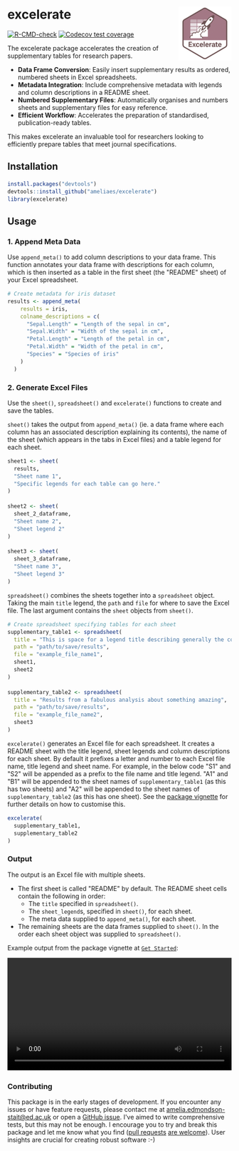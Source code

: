 # excelerate <a href="https://ameliaes.github.io/excelerate/"><img src="man/figures/logo.png" align="right" height="120" alt="excelerate website" /></a>

<!-- badges: start -->
  [![R-CMD-check](https://github.com/AmeliaES/excelerate/actions/workflows/R-CMD-check.yaml/badge.svg)](https://github.com/AmeliaES/excelerate/actions/workflows/R-CMD-check.yaml) [![Codecov test coverage](https://codecov.io/gh/AmeliaES/excelerate/graph/badge.svg)](https://app.codecov.io/gh/AmeliaES/excelerate)
  
<!-- badges: end -->

The excelerate package accelerates the creation of supplementary tables for research papers.

- **Data Frame Conversion**: Easily insert supplementary results as ordered, numbered sheets in Excel spreadsheets.
- **Metadata Integration**: Include comprehensive metadata with legends and column descriptions in a README sheet.
- **Numbered Supplementary Files**: Automatically organises and numbers sheets and supplementary files for easy reference.
- **Efficient Workflow**: Accelerates the preparation of standardised, publication-ready tables.

This makes excelerate an invaluable tool for researchers looking to efficiently prepare tables that meet journal specifications.

## Installation

``` r
install.packages("devtools")
devtools::install_github("ameliaes/excelerate")
library(excelerate)
```

## Usage

### 1. Append Meta Data

Use `append_meta()` to add column descriptions to your data frame. This function annotates your data frame with descriptions for each column, which is then inserted as a table in the first sheet (the "README" sheet) of your Excel spreadsheet.

``` r
# Create metadata for iris dataset
results <- append_meta(
    results = iris,
    colname_descriptions = c(
      "Sepal.Length" = "Length of the sepal in cm",
      "Sepal.Width" = "Width of the sepal in cm",
      "Petal.Length" = "Length of the petal in cm",
      "Petal.Width" = "Width of the petal in cm",
      "Species" = "Species of iris"
    )
  )
```

### 2. Generate Excel Files

Use the `sheet()`, `spreadsheet()` and `excelerate()` functions to create and save the tables.

`sheet()` takes the output from `append_meta()` (ie. a data frame where each column has an associated description explaining its contents), the name of the sheet (which appears in the tabs in Excel files) and a table legend for each sheet.

```r
sheet1 <- sheet(
  results,
  "Sheet name 1",
  "Specific legends for each table can go here."
)

sheet2 <- sheet(
  sheet_2_dataframe,
  "Sheet name 2",
  "Sheet legend 2"
)

sheet3 <- sheet(
  sheet_3_dataframe,
  "Sheet name 3",
  "Sheet legend 3"
)
```

`spreadsheet()` combines the sheets together into a `spreadsheet` object. Taking the main `title` legend, the `path` and `file` for where to save the Excel file. The last argument contains the `sheet` objects from `sheet()`.

``` r
# Create spreadsheet specifying tables for each sheet
supplementary_table1 <- spreadsheet(
  title = "This is space for a legend title describing generally the contents of the file.",
  path = "path/to/save/results",
  file = "example_file_name1",
  sheet1,
  sheet2
)

supplementary_table2 <- spreadsheet(
  title = "Results from a fabulous analysis about something amazing",
  path = "path/to/save/results",
  file = "example_file_name2",
  sheet3
)
```

`excelerate()` generates an Excel file for each spreadsheet. It creates a README sheet with the title legend, sheet legends and column descriptions for each sheet. By default it prefixes a letter and number to each Excel file name, title legend and sheet name. For example, in the below code "S1" and "S2" will be appended as a prefix to the file name and title legend. "A1" and "B1" will be appended to the sheet names of `supplementary_table1` (as this has two sheets) and "A2" will be appended to the sheet names of `supplementary_table2` (as this has one sheet). See the [package vignette](https://ameliaes.github.io/excelerate/articles/excelerate.html) for further details on how to customise this.

```r
excelerate(
  supplementary_table1,
  supplementary_table2
)
```
### Output

The output is an Excel file with multiple sheets. 

- The first sheet is called "README" by default.
  The README sheet cells contain the following in order:
  - The `title` specified in `spreadsheet()`.
  - The `sheet_legend`s, specified in `sheet()`, for each sheet.
  - The meta data supplied to `append_meta()`, for each sheet.
- The remaining sheets are the data frames supplied to `sheet()`. In the order each sheet object was supplied to `spreadsheet()`.


Example output from the package vignette at [`Get Started`](https://ameliaes.github.io/excelerate/articles/excelerate.html):

<p align="center">
  <video src="https://github.com/user-attachments/assets/194eeb37-7f04-4453-bd80-5b4b3a84f38e" controls width="100%">
  </video>
</p>


### Contributing

This package is in the early stages of development. If you encounter any issues or have feature requests, please contact me at [amelia.edmondson-stait@ed.ac.uk](mailto:amelia.edmondson-stait@ed.ac.uk) or open a [GitHub issue](https://github.com/AmeliaES/excelerate/issues/new). I've aimed to write comprehensive tests, but this may not be enough. I encourage you to try and break this package and let me know what you find ([pull requests](https://happygitwithr.com/fork-and-clone) [are welcome](https://docs.github.com/en/pull-requests/collaborating-with-pull-requests/proposing-changes-to-your-work-with-pull-requests/creating-a-pull-request-from-a-fork)). User insights are crucial for creating robust software :-)
